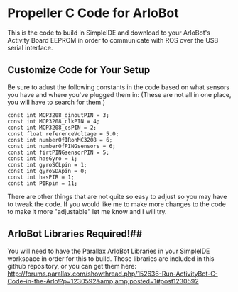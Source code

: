 Propeller C Code for ArloBot
============================

This is the code to build in SimpleIDE and download to your ArloBot's Activity Board EEPROM in order to communicate with ROS over the USB serial interface.

## Customize Code for Your Setup ##
Be sure to adust the following constants in the code based on what sensors you have and where you've plugged them in: (These are not all in one place, you will have to search for them.)

```
const int MCP3208_dinoutPIN = 3;
const int MCP3208_clkPIN = 4;
const int MCP3208_csPIN = 2;
const float referenceVoltage = 5.0;
const int numberOfIRonMC3208 = 6;
const int numberOfPINGsensors = 6;
const int firtPINGsensorPIN = 5;
const int hasGyro = 1;
const int gyroSCLpin = 1;
const int gyroSDApin = 0;
const int hasPIR = 1;
const int PIRpin = 11;
```

There are other things that are not quite so easy to adjust so you may have to tweak the code. If you would like me to make more changes to the code to make it more "adjustable" let me know and I will try.

## ArloBot Libraries Required!##
You will need to have the Parallax ArloBot Libraries in your SimpleIDE workspace in order for this to build. Those libraries are included in this github repository, or you can get them here:
http://forums.parallax.com/showthread.php/152636-Run-ActivityBot-C-Code-in-the-Arlo!?p=1230592&amp;amp;posted=1#post1230592
